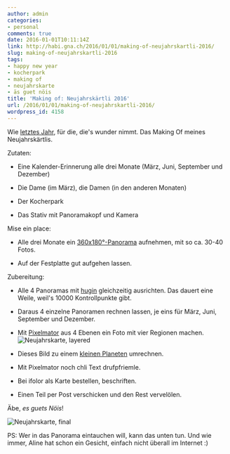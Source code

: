 ```yaml
---
author: admin
categories:
- personal
comments: true
date: 2016-01-01T10:11:14Z
link: http://habi.gna.ch/2016/01/01/making-of-neujahrskartli-2016/
slug: making-of-neujahrskartli-2016
tags:
- happy new year
- kocherpark
- making of
- neujahrskarte
- äs guet nöis
title: 'Making of: Neujahrskärtli 2016'
url: /2016/01/01/making-of-neujahrskartli-2016/
wordpress_id: 4158
---
```


Wie [letztes Jahr](http://habi.gna.ch/2015/01/20/making-of-neujahrskartli-2015/), für die, die's wunder nimmt. Das Making Of meines Neujahrskärtlis.

Zutaten:





  * Eine Kalender-Erinnerung alle drei Monate (März, Juni, September und Dezember)


  * Die Dame (im März), die Damen (in den anderen Monaten)


  * Der Kocherpark


  * Das Stativ mit Panoramakopf und Kamera



Mise ein place:



  * Alle drei Monate ein [360x180°-Panorama](http://wiki.panotools.org/Equirectangular_Projection) aufnehmen, mit so ca. 30-40 Fotos.


  * Auf der Festplatte gut aufgehen lassen.



Zubereitung:



  * Alle 4 Panoramas mit [hugin](http://hugin.sf.net) gleichzeitig ausrichten. Das dauert eine Weile, weil's 10000 Kontrollpunkte gibt.


  * Daraus 4 einzelne Panoramen rechnen lassen, je eins für März, Juni, September und Dezember.


  * Mit [Pixelmator](http://www.pixelmator.com/mac/) aus 4 Ebenen ein Foto mit vier Regionen machen.
![Neujahrskarte, layered](http://habi.gna.ch/wp-content/uploads/2016/01/Neujahrskarte16_layered.jpg)


  * Dieses Bild zu einem [kleinen Planeten](https://en.wikipedia.org/wiki/Stereographic_projection) umrechnen.


  * Mit Pixelmator noch chli Text drufpfriemle.


  * Bei ifolor als Karte bestellen, beschriften.


  * Einen Teil per Post verschicken und den Rest vervelölen.





Äbe, _es guets Nöis_!

![Neujahrskarte, final](http://habi.gna.ch/wp-content/uploads/2016/01/Neujahrskarte16_final.jpg)

PS: Wer in das Panorama eintauchen will, kann das unten tun. Und wie immer, Aline hat schon ein Gesicht, einfach nicht überall im Internet :)


